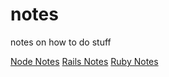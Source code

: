 # notes
notes on how to do stuff

[Node Notes](./node_notes)
[Rails Notes](./rails_notes)
[Ruby Notes](./ruby_notes)